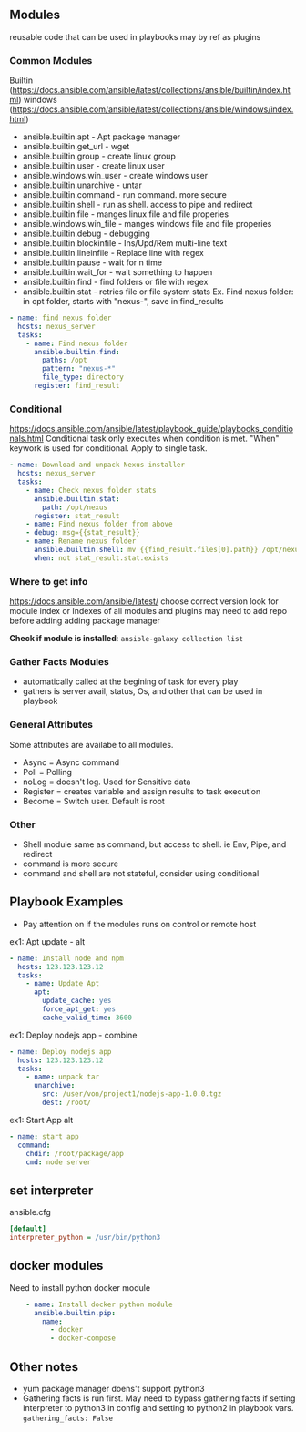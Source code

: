 ## Modules
reusable code that can be used in playbooks
may by ref as plugins

### Common Modules
Builtin (https://docs.ansible.com/ansible/latest/collections/ansible/builtin/index.html)
windows (https://docs.ansible.com/ansible/latest/collections/ansible/windows/index.html)
- ansible.builtin.apt - Apt package manager
- ansible.builtin.get_url - wget
- ansible.builtin.group - create linux group
- ansible.builtin.user - create linux user
- ansible.windows.win_user - create windows user
- ansible.builtin.unarchive - untar
- ansible.builtin.command - run command. more secure
- ansible.builtin.shell - run as shell. access to pipe and redirect
- ansible.builtin.file - manges linux file and file properies
- ansible.windows.win_file - manges windows file and file properies
- ansible.builtin.debug - debugging
- ansible.builtin.blockinfile - Ins/Upd/Rem multi-line text
- ansible.builtin.lineinfile - Replace line with regex
- ansible.builtin.pause - wait for n time
- ansible.builtin.wait_for - wait something to happen
- ansible.builtin.find - find folders or file with regex
- ansible.builtin.stat - retries file or file system stats
Ex. Find nexus folder: in opt folder, starts with "nexus-", save in find_results
```yaml
- name: find nexus folder
  hosts: nexus_server
  tasks: 
    - name: Find nexus folder
      ansible.builtin.find: 
        paths: /opt
        pattern: "nexus-*"
        file_type: directory
      register: find_result
```
### Conditional
https://docs.ansible.com/ansible/latest/playbook_guide/playbooks_conditionals.html
Conditional task only executes when condition is met.
"When" keywork is used for conditional. Apply to single task.
```yaml
- name: Download and unpack Nexus installer
  hosts: nexus_server
  tasks: 
    - name: Check nexus folder stats
      ansible.builtin.stat:
        path: /opt/nexus
      register: stat_result
    - name: Find nexus folder from above
    - debug: msg={{stat_result}}
    - name: Rename nexus folder
      ansible.builtin.shell: mv {{find_result.files[0].path}} /opt/nexus
      when: not stat_result.stat.exists        
```

### Where to get info
https://docs.ansible.com/ansible/latest/
choose correct version
look for module index or Indexes of all modules and plugins
may need to add repo before adding adding package manager

**Check if module is installed**: `ansible-galaxy collection list`

### Gather Facts Modules
- automatically called at the begining of task for every play
- gathers is server avail, status, Os, and other that can be used in playbook

### General Attributes
Some attributes are availabe to all modules.
- Async = Async command
- Poll = Polling
- noLog = doesn't log. Used for Sensitive data
- Register = creates variable and assign results to task execution
- Become = Switch user. Default is root

### Other
- Shell module same as command, but access to shell. ie Env, Pipe, and redirect
- command is more secure
- command and shell are not stateful, consider using conditional

## Playbook Examples
- Pay attention on if the modules runs on control or remote host

ex1: Apt update - alt
```yaml
- name: Install node and npm
  hosts: 123.123.123.12
  tasks:
    - name: Update Apt
      apt: 
        update_cache: yes
        force_apt_get: yes
        cache_valid_time: 3600
```

ex1: Deploy nodejs app - combine
```yaml
- name: Deploy nodejs app
  hosts: 123.123.123.12
  tasks:    
    - name: unpack tar
      unarchive:
        src: /user/von/project1/nodejs-app-1.0.0.tgz
        dest: /root/
```

ex1: Start App alt
```yaml
- name: start app
  command: 
    chdir: /root/package/app
    cmd: node server
```

## set interpreter
ansible.cfg
```ini
[default]
interpreter_python = /usr/bin/python3
```

## docker modules
Need to install python docker module
```yaml
    - name: Install docker python module
      ansible.builtin.pip:
        name: 
          - docker
          - docker-compose
```

## Other notes
- yum package manager doens't support python3
- Gathering facts is run first. May need to bypass gathering facts if setting interpreter to python3 in config and setting to python2 in playbook vars. `gathering_facts: False`
